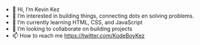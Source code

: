 - 👋 Hi, I’m Kevin Kez
- 👀 I’m interested in building things, 
     connecting dots en solving problems.
- 🌱 I’m currently learning HTML, CSS, and JavaScript
- 💞️ I’m looking to collaborate on building projects
- 📫 How to reach me https://twitter.com/KodeBoyKez

<!---
26Kez/26Kez is a ✨ special ✨ repository because its `README.md` (this file) appears on your GitHub profile.
You can click the Preview link to take a look at your changes.
--->
